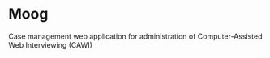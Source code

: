 # Moog
Case management web application for administration of Computer-Assisted Web Interviewing (CAWI)
